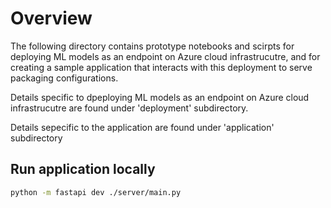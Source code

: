 # Overview

The following directory contains prototype notebooks and scirpts for deploying ML models as an endpoint on Azure cloud infrastrucutre, and for creating a sample application that interacts with this deployment to serve packaging configurations.

Details specific to dpeploying ML models as an endpoint on Azure cloud infrastrucutre are found under 'deployment' subdirectory.

Details sepecific to the application are found under 'application' subdirectory

## Run application locally

```bash
python -m fastapi dev ./server/main.py
```
